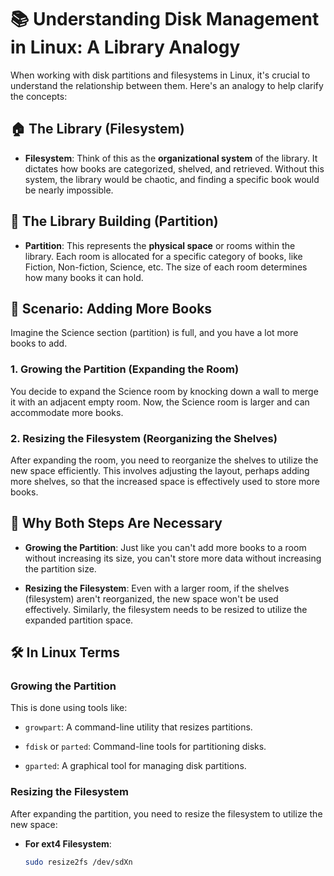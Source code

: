 # 📚 Understanding Disk Management in Linux: A Library Analogy

When working with disk partitions and filesystems in Linux, it's crucial to understand the relationship between them. Here's an analogy to help clarify the concepts:

## 🏠 The Library (Filesystem)

- **Filesystem**: Think of this as the **organizational system** of the library. It dictates how books are categorized, shelved, and retrieved. Without this system, the library would be chaotic, and finding a specific book would be nearly impossible.

## 🧱 The Library Building (Partition)

- **Partition**: This represents the **physical space** or rooms within the library. Each room is allocated for a specific category of books, like Fiction, Non-fiction, Science, etc. The size of each room determines how many books it can hold.

## 🔄 Scenario: Adding More Books

Imagine the Science section (partition) is full, and you have a lot more books to add.

### 1. Growing the Partition (Expanding the Room)

You decide to expand the Science room by knocking down a wall to merge it with an adjacent empty room. Now, the Science room is larger and can accommodate more books.

### 2. Resizing the Filesystem (Reorganizing the Shelves)

After expanding the room, you need to reorganize the shelves to utilize the new space efficiently. This involves adjusting the layout, perhaps adding more shelves, so that the increased space is effectively used to store more books.

## 🧠 Why Both Steps Are Necessary

- **Growing the Partition**: Just like you can't add more books to a room without increasing its size, you can't store more data without increasing the partition size.

- **Resizing the Filesystem**: Even with a larger room, if the shelves (filesystem) aren't reorganized, the new space won't be used effectively. Similarly, the filesystem needs to be resized to utilize the expanded partition space.

## 🛠️ In Linux Terms

### Growing the Partition

This is done using tools like:

- `growpart`: A command-line utility that resizes partitions.

- `fdisk` or `parted`: Command-line tools for partitioning disks.

- `gparted`: A graphical tool for managing disk partitions.

### Resizing the Filesystem

After expanding the partition, you need to resize the filesystem to utilize the new space:

- **For ext4 Filesystem**:

  ```bash
  sudo resize2fs /dev/sdXn
